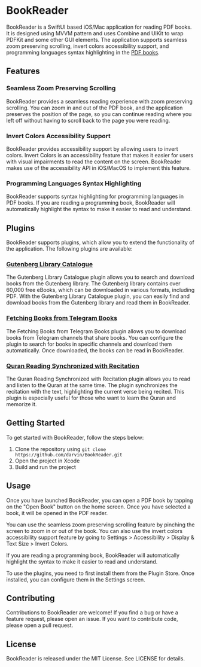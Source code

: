 # BookReader

BookReader is a SwiftUI based iOS/Mac application for reading PDF books. It is designed using MVVM pattern and uses Combine and UIKit to wrap PDFKit and some other GUI elements. The application supports seamless zoom preserving scrolling, invert colors accessibility support, and programming languages syntax highlighting in the [PDF books](Plugins/PDFReader/README.md).

## Features

### Seamless Zoom Preserving Scrolling

BookReader provides a seamless reading experience with zoom preserving scrolling. You can zoom in and out of the PDF book, and the application preserves the position of the page, so you can continue reading where you left off without having to scroll back to the page you were reading.

### Invert Colors Accessibility Support

BookReader provides accessibility support by allowing users to invert colors. Invert Colors is an accessibility feature that makes it easier for users with visual impairments to read the content on the screen. BookReader makes use of the accessibility API in iOS/MacOS to implement this feature.

### Programming Languages Syntax Highlighting

BookReader supports syntax highlighting for programming languages in PDF books. If you are reading a programming book, BookReader will automatically highlight the syntax to make it easier to read and understand.

## Plugins

BookReader supports plugins, which allow you to extend the functionality of the application. The following plugins are available:

### [Gutenberg Library Catalogue](Plugins/GutenReader/README.md)

The Gutenberg Library Catalogue plugin allows you to search and download books from the Gutenberg library. The Gutenberg library contains over 60,000 free eBooks, which can be downloaded in various formats, including PDF. With the Gutenberg Library Catalogue plugin, you can easily find and download books from the Gutenberg library and read them in BookReader.

### [Fetching Books from Telegram Books](Plugins/TelegramReader/README.md)

The Fetching Books from Telegram Books plugin allows you to download books from Telegram channels that share books. You can configure the plugin to search for books in specific channels and download them automatically. Once downloaded, the books can be read in BookReader.

### [Quran Reading Synchronized with Recitation](Plugins/QuranReader/README.md)

The Quran Reading Synchronized with Recitation plugin allows you to read and listen to the Quran at the same time. The plugin synchronizes the recitation with the text, highlighting the current verse being recited. This plugin is especially useful for those who want to learn the Quran and memorize it.



## Getting Started

To get started with BookReader, follow the steps below:

1. Clone the repository using `git clone https://github.com/darvin/BookReader.git`
2. Open the project in Xcode
3. Build and run the project

## Usage

Once you have launched BookReader, you can open a PDF book by tapping on the "Open Book" button on the home screen. Once you have selected a book, it will be opened in the PDF reader.

You can use the seamless zoom preserving scrolling feature by pinching the screen to zoom in or out of the book. You can also use the invert colors accessibility support feature by going to Settings > Accessibility > Display & Text Size > Invert Colors.

If you are reading a programming book, BookReader will automatically highlight the syntax to make it easier to read and understand.

To use the plugins, you need to first install them from the Plugin Store. Once installed, you can configure them in the Settings screen.

## Contributing

Contributions to BookReader are welcome! If you find a bug or have a feature request, please open an issue. If you want to contribute code, please open a pull request.

## License

BookReader is released under the MIT License. See LICENSE for details.
